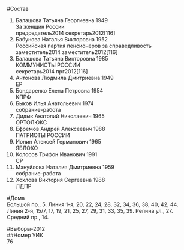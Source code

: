 #Состав  
1. Балашова Татьяна Георгиевна 1949  
    За женщин России  
    председатель2014 секретарь2012[116]  
2. Бабунова Наталья Викторовна 1952  
    Российская партия пенсионеров за справедливость  
    заместитель2014 заместитель2012[116]  
3. Балашова Татьяна Викторовна 1985  
    КОММУНИСТЫ РОССИИ  
    секретарь2014 прг2012[116]  
4. Антонова Людмила Дмитриевна 1949  
    ЕР  
5. Бондаренко Елена Петровна 1954  
    КПРФ  
6. Быков Илья Анатольевич 1974  
    собрание-работа  
7. Дидык Анатолий Николаевич 1965  
    ОРТОЛЮКС  
8. Ефремов Андрей Алексеевич 1988  
    ПАТРИОТЫ РОССИИ  
9. Ионин Алексей Германович 1965  
    ЯБЛОКО  
10. Колосов Трифон Иванович 1991  
    СР  
11. Мануйлова Наталия Дмитриевна 1959  
    собрание-работа  
12. Хохлова Виктория Сергеевна 1988  
    ЛДПР  

#Дома  
Большой пр.,   5. Линия  1-я,     20, 22, 24, 28, 32, 34, 36, 38, 40, 42, 44. Линия  2-я,     15/7, 17, 19, 21, 25, 27, 29, 31, 33, 35, 39. Репина ул.,   27. Средний пр.,   14.  
  
#Выборы-2012  
##Номер УИК  
76  
